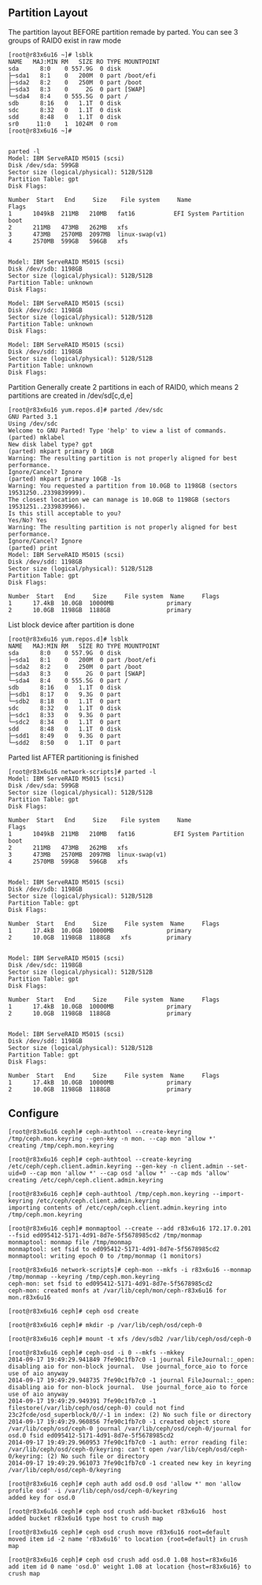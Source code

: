 ## Partition Layout

The partition layout BEFORE partition remade by parted. You can see 3 groups of RAID0 exist in raw mode

	[root@r83x6u16 ~]# lsblk
	NAME   MAJ:MIN RM   SIZE RO TYPE MOUNTPOINT
	sda      8:0    0 557.9G  0 disk 
	├─sda1   8:1    0   200M  0 part /boot/efi
	├─sda2   8:2    0   250M  0 part /boot
	├─sda3   8:3    0     2G  0 part [SWAP]
	└─sda4   8:4    0 555.5G  0 part /
	sdb      8:16   0   1.1T  0 disk 
	sdc      8:32   0   1.1T  0 disk 
	sdd      8:48   0   1.1T  0 disk 
	sr0     11:0    1  1024M  0 rom  
	[root@r83x6u16 ~]# 


	parted -l
	Model: IBM ServeRAID M5015 (scsi)
	Disk /dev/sda: 599GB
	Sector size (logical/physical): 512B/512B
	Partition Table: gpt
	Disk Flags: 

	Number  Start   End     Size    File system     Name                  Flags
 	1      1049kB  211MB   210MB   fat16           EFI System Partition  boot
 	2      211MB   473MB   262MB   xfs
 	3      473MB   2570MB  2097MB  linux-swap(v1)
 	4      2570MB  599GB   596GB   xfs


	Model: IBM ServeRAID M5015 (scsi)                                         
	Disk /dev/sdb: 1198GB
	Sector size (logical/physical): 512B/512B
	Partition Table: unknown
	Disk Flags: 

	Model: IBM ServeRAID M5015 (scsi)                                         
	Disk /dev/sdc: 1198GB
	Sector size (logical/physical): 512B/512B
	Partition Table: unknown
	Disk Flags: 

	Model: IBM ServeRAID M5015 (scsi)                                         
	Disk /dev/sdd: 1198GB
	Sector size (logical/physical): 512B/512B
	Partition Table: unknown
	Disk Flags: 


Partition
Generally create 2 partitions in each of RAID0, which means 2 partitions are created in /dev/sd[c,d,e]
	
	[root@r83x6u16 yum.repos.d]# parted /dev/sdc
	GNU Parted 3.1
	Using /dev/sdc
	Welcome to GNU Parted! Type 'help' to view a list of commands.
	(parted) mklabel
	New disk label type? gpt                                                  
	(parted) mkpart primary 0 10GB                                            
	Warning: The resulting partition is not properly aligned for best performance.
	Ignore/Cancel? Ignore
	(parted) mkpart primary 10GB -1s
	Warning: You requested a partition from 10.0GB to 1198GB (sectors 19531250..2339839999).
	The closest location we can manage is 10.0GB to 1198GB (sectors 19531251..2339839966).
	Is this still acceptable to you?
	Yes/No? Yes                                                               
	Warning: The resulting partition is not properly aligned for best performance.
	Ignore/Cancel? Ignore                                                     
	(parted) print                                                            
	Model: IBM ServeRAID M5015 (scsi)
	Disk /dev/sdd: 1198GB
	Sector size (logical/physical): 512B/512B
	Partition Table: gpt
	Disk Flags: 

	Number  Start   End     Size     File system  Name     Flags
 	1      17.4kB  10.0GB  10000MB               primary
 	2      10.0GB  1198GB  1188GB                primary
				
List block device after partition is done

	[root@r83x6u16 yum.repos.d]# lsblk
	NAME   MAJ:MIN RM   SIZE RO TYPE MOUNTPOINT
	sda      8:0    0 557.9G  0 disk 
	├─sda1   8:1    0   200M  0 part /boot/efi
	├─sda2   8:2    0   250M  0 part /boot
	├─sda3   8:3    0     2G  0 part [SWAP]
	└─sda4   8:4    0 555.5G  0 part /
	sdb      8:16   0   1.1T  0 disk 
	├─sdb1   8:17   0   9.3G  0 part 
	└─sdb2   8:18   0   1.1T  0 part 
	sdc      8:32   0   1.1T  0 disk 
	├─sdc1   8:33   0   9.3G  0 part 
	└─sdc2   8:34   0   1.1T  0 part 
	sdd      8:48   0   1.1T  0 disk 
	├─sdd1   8:49   0   9.3G  0 part 
	└─sdd2   8:50   0   1.1T  0 part 

Parted list AFTER partitioning is finished

	[root@r83x6u16 network-scripts]# parted -l
	Model: IBM ServeRAID M5015 (scsi)
	Disk /dev/sda: 599GB
	Sector size (logical/physical): 512B/512B
	Partition Table: gpt
	Disk Flags: 

	Number  Start   End     Size    File system     Name                  Flags
 	1      1049kB  211MB   210MB   fat16           EFI System Partition  boot
 	2      211MB   473MB   262MB   xfs
 	3      473MB   2570MB  2097MB  linux-swap(v1)
 	4      2570MB  599GB   596GB   xfs


	Model: IBM ServeRAID M5015 (scsi)
	Disk /dev/sdb: 1198GB
	Sector size (logical/physical): 512B/512B
	Partition Table: gpt
	Disk Flags: 

	Number  Start   End     Size     File system  Name     Flags
 	1      17.4kB  10.0GB  10000MB               primary
 	2      10.0GB  1198GB  1188GB   xfs          primary


	Model: IBM ServeRAID M5015 (scsi)
	Disk /dev/sdc: 1198GB
	Sector size (logical/physical): 512B/512B
	Partition Table: gpt
	Disk Flags: 
	
	Number  Start   End     Size     File system  Name     Flags
 	1      17.4kB  10.0GB  10000MB               primary
 	2      10.0GB  1198GB  1188GB                primary
	
	
	Model: IBM ServeRAID M5015 (scsi)
	Disk /dev/sdd: 1198GB
	Sector size (logical/physical): 512B/512B
	Partition Table: gpt
	Disk Flags: 
	
	Number  Start   End     Size     File system  Name     Flags
 	1      17.4kB  10.0GB  10000MB               primary
 	2      10.0GB  1198GB  1188GB                primary

## Configure

	[root@r83x6u16 ceph]# ceph-authtool --create-keyring /tmp/ceph.mon.keyring --gen-key -n mon. --cap mon 'allow *' 
	creating /tmp/ceph.mon.keyring

	[root@r83x6u16 ceph]# ceph-authtool --create-keyring /etc/ceph/ceph.client.admin.keyring --gen-key -n client.admin --set-uid=0 --cap mon 'allow *' --cap osd 'allow *' --cap mds 'allow' 
	creating /etc/ceph/ceph.client.admin.keyring

	[root@r83x6u16 ceph]# ceph-authtool /tmp/ceph.mon.keyring --import-keyring /etc/ceph/ceph.client.admin.keyring 
	importing contents of /etc/ceph/ceph.client.admin.keyring into /tmp/ceph.mon.keyring

	[root@r83x6u16 ceph]# monmaptool --create --add r83x6u16 172.17.0.201 --fsid ed095412-5171-4d91-8d7e-5f5678985cd2 /tmp/monmap
	monmaptool: monmap file /tmp/monmap
	monmaptool: set fsid to ed095412-5171-4d91-8d7e-5f5678985cd2
	monmaptool: writing epoch 0 to /tmp/monmap (1 monitors)

	[root@r83x6u16 network-scripts]# ceph-mon --mkfs -i r83x6u16 --monmap /tmp/monmap --keyring /tmp/ceph.mon.keyring 
	ceph-mon: set fsid to ed095412-5171-4d91-8d7e-5f5678985cd2
	ceph-mon: created monfs at /var/lib/ceph/mon/ceph-r83x6u16 for mon.r83x6u16

	[root@r83x6u16 ceph]# ceph osd create

	[root@r83x6u16 ceph]# mkdir -p /var/lib/ceph/osd/ceph-0

	[root@r83x6u16 ceph]# mount -t xfs /dev/sdb2 /var/lib/ceph/osd/ceph-0 

	[root@r83x6u16 ceph]# ceph-osd -i 0 --mkfs --mkkey 
	2014-09-17 19:49:29.941849 7fe90c1fb7c0 -1 journal FileJournal::_open: disabling aio for non-block journal.  Use journal_force_aio to force use of aio anyway
	2014-09-17 19:49:29.948735 7fe90c1fb7c0 -1 journal FileJournal::_open: disabling aio for non-block journal.  Use journal_force_aio to force use of aio anyway
	2014-09-17 19:49:29.949391 7fe90c1fb7c0 -1 filestore(/var/lib/ceph/osd/ceph-0) could not find 23c2fcde/osd_superblock/0//-1 in index: (2) No such file or directory
	2014-09-17 19:49:29.960856 7fe90c1fb7c0 -1 created object store /var/lib/ceph/osd/ceph-0 journal /var/lib/ceph/osd/ceph-0/journal for osd.0 fsid ed095412-5171-4d91-8d7e-5f5678985cd2
	2014-09-17 19:49:29.960953 7fe90c1fb7c0 -1 auth: error reading file: /var/lib/ceph/osd/ceph-0/keyring: can't open /var/lib/ceph/osd/ceph-0/keyring: (2) No such file or directory
	2014-09-17 19:49:29.961073 7fe90c1fb7c0 -1 created new key in keyring /var/lib/ceph/osd/ceph-0/keyring

	[root@r83x6u16 ceph]# ceph auth add osd.0 osd 'allow *' mon 'allow profile osd' -i /var/lib/ceph/osd/ceph-0/keyring 
	added key for osd.0

	[root@r83x6u16 ceph]# ceph osd crush add-bucket r83x6u16  host 
	added bucket r83x6u16 type host to crush map

	[root@r83x6u16 ceph]# ceph osd crush move r83x6u16 root=default
	moved item id -2 name 'r83x6u16' to location {root=default} in crush map

	[root@r83x6u16 ceph]# ceph osd crush add osd.0 1.08 host=r83x6u16 
	add item id 0 name 'osd.0' weight 1.08 at location {host=r83x6u16} to crush map
